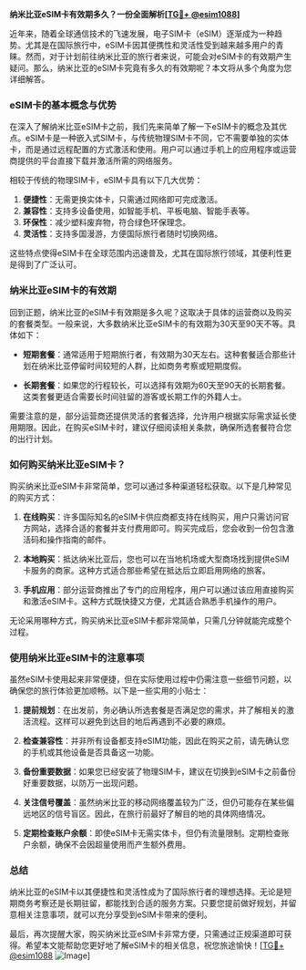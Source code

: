 **纳米比亚eSIM卡有效期多久？一份全面解析[[TG💪+ @esim1088](https://t.me/s/esim1088)]**

近年来，随着全球通信技术的飞速发展，电子SIM卡（eSIM）逐渐成为一种趋势。尤其是在国际旅行中，eSIM卡因其便携性和灵活性受到越来越多用户的青睐。然而，对于计划前往纳米比亚的旅行者来说，可能会对eSIM卡的有效期产生疑问。那么，纳米比亚的eSIM卡究竟有多久的有效期呢？本文将从多个角度为您详细解答。

### eSIM卡的基本概念与优势

在深入了解纳米比亚eSIM卡之前，我们先来简单了解一下eSIM卡的概念及其优点。eSIM卡是一种嵌入式SIM卡，与传统物理SIM卡不同，它不需要单独的实体卡，而是通过远程配置的方式激活和使用。用户可以通过手机上的应用程序或运营商提供的平台直接下载并激活所需的网络服务。

相较于传统的物理SIM卡，eSIM卡具有以下几大优势：

1. **便捷性**：无需更换实体卡，只需通过网络即可完成激活。
2. **兼容性**：支持多设备使用，如智能手机、平板电脑、智能手表等。
3. **环保性**：减少塑料废弃物，符合绿色环保理念。
4. **灵活性**：支持多国漫游，方便国际旅行者随时切换网络。

这些特点使得eSIM卡在全球范围内迅速普及，尤其在国际旅行领域，其便利性更是得到了广泛认可。

### 纳米比亚eSIM卡的有效期

回到正题，纳米比亚的eSIM卡有效期是多久呢？这取决于具体的运营商以及购买的套餐类型。一般来说，大多数纳米比亚eSIM卡的有效期为30天至90天不等。具体如下：

- **短期套餐**：通常适用于短期旅行者，有效期为30天左右。这种套餐适合那些计划在纳米比亚停留时间较短的人群，比如商务考察或短期度假。
  
- **长期套餐**：如果您的行程较长，可以选择有效期为60天至90天的长期套餐。这类套餐更适合需要长时间驻留的游客或长期工作的外籍人士。

需要注意的是，部分运营商还提供灵活的套餐选择，允许用户根据实际需求延长使用期限。因此，在购买eSIM卡时，建议仔细阅读相关条款，确保所选套餐符合您的出行计划。

### 如何购买纳米比亚eSIM卡？

购买纳米比亚eSIM卡非常简单，您可以通过多种渠道轻松获取。以下是几种常见的购买方式：

1. **在线购买**：许多国际知名的eSIM卡供应商都支持在线购买，用户只需访问官方网站，选择合适的套餐并支付费用即可。购买完成后，您会收到一份包含激活码和操作指南的邮件。

2. **本地购买**：抵达纳米比亚后，您也可以在当地机场或大型商场找到提供eSIM卡服务的商家。这种方式适合那些希望在抵达后立即启用网络的旅客。

3. **手机应用**：部分运营商推出了专门的应用程序，用户可以通过该应用直接购买和激活eSIM卡。这种方式既快捷又方便，尤其适合熟悉手机操作的用户。

无论采用哪种方式，购买纳米比亚eSIM卡都非常简单，只需几分钟就能完成整个过程。

### 使用纳米比亚eSIM卡的注意事项

虽然eSIM卡使用起来非常便捷，但在实际使用过程中仍需注意一些细节问题，以确保您的旅行体验更加顺畅。以下是一些实用的小贴士：

1. **提前规划**：在出发前，务必确认所选套餐是否满足您的需求，并了解相关的激活流程。这样可以避免到达目的地后再遇到不必要的麻烦。

2. **检查兼容性**：并非所有设备都支持eSIM功能，因此在购买之前，请先确认您的手机或其他设备是否具备这一功能。

3. **备份重要数据**：如果您已经安装了物理SIM卡，建议在切换到eSIM卡之前备份好重要数据，以防万一出现问题。

4. **关注信号覆盖**：虽然纳米比亚的移动网络覆盖较为广泛，但仍可能存在某些偏远地区的信号盲区。因此，在旅行前最好了解目的地的具体网络情况。

5. **定期检查账户余额**：即使eSIM卡无需实体卡，但仍有流量限制。定期检查账户余额，确保不会因超量使用而产生额外费用。

### 总结

纳米比亚的eSIM卡以其便捷性和灵活性成为了国际旅行者的理想选择。无论是短期商务考察还是长期驻留，都能找到合适的服务方案。只要您提前做好规划，并留意相关注意事项，就可以充分享受到eSIM卡带来的便利。

最后，再次提醒大家，购买纳米比亚eSIM卡非常方便，只需通过正规渠道即可获得。希望本文能帮助您更好地了解eSIM卡的相关信息，祝您旅途愉快！[[TG💪+ @esim1088](https://t.me/s/esim1088) ![Image](https://i.postimg.cc/4NQfJmqS/Snipaste-2025-05-13-00-14-12.png)]